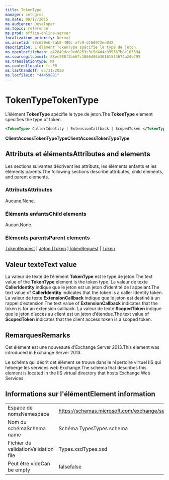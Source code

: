 ```yaml
---
title: TokenType
manager: sethgros
ms.date: 09/17/2015
ms.audience: Developer
ms.topic: reference
ms.prod: office-online-server
localization_priority: Normal
ms.assetid: 83c650eb-7ab8-480c-a7c9-df60072ee042
description: L’élément TokenType spécifie le type de jeton.
ms.openlocfilehash: a42849dce9ed0253c3c5d4d4e899367b8e105594
ms.sourcegitcommit: 88ec988f2bb67c1866d06b361615f3674a24e795
ms.translationtype: MT
ms.contentlocale: fr-FR
ms.lasthandoff: 05/31/2020
ms.locfileid: "44459881"
---
```

# <a name="tokentype"></a><span data-ttu-id="7fa32-103">TokenType</span><span class="sxs-lookup"><span data-stu-id="7fa32-103">TokenType</span></span>

<span data-ttu-id="7fa32-104">L’élément **TokenType** spécifie le type de jeton.</span><span class="sxs-lookup"><span data-stu-id="7fa32-104">The **TokenType** element specifies the type of token.</span></span> 
  
```XML
<TokenType> CallerIdentity | ExtensionCallback | ScopedToken </TokenType>
```

 <span data-ttu-id="7fa32-105">**ClientAccessTokenTypeType**</span><span class="sxs-lookup"><span data-stu-id="7fa32-105">**ClientAccessTokenTypeType**</span></span>
## <a name="attributes-and-elements"></a><span data-ttu-id="7fa32-106">Attributs et éléments</span><span class="sxs-lookup"><span data-stu-id="7fa32-106">Attributes and elements</span></span>

<span data-ttu-id="7fa32-107">Les sections suivantes décrivent les attributs, les éléments enfants et les éléments parents.</span><span class="sxs-lookup"><span data-stu-id="7fa32-107">The following sections describe attributes, child elements, and parent elements.</span></span>
  
### <a name="attributes"></a><span data-ttu-id="7fa32-108">Attributs</span><span class="sxs-lookup"><span data-stu-id="7fa32-108">Attributes</span></span>

<span data-ttu-id="7fa32-109">Aucune.</span><span class="sxs-lookup"><span data-stu-id="7fa32-109">None.</span></span>
  
### <a name="child-elements"></a><span data-ttu-id="7fa32-110">Éléments enfants</span><span class="sxs-lookup"><span data-stu-id="7fa32-110">Child elements</span></span>

<span data-ttu-id="7fa32-111">Aucun.</span><span class="sxs-lookup"><span data-stu-id="7fa32-111">None.</span></span>
  
### <a name="parent-elements"></a><span data-ttu-id="7fa32-112">Éléments parents</span><span class="sxs-lookup"><span data-stu-id="7fa32-112">Parent elements</span></span>

<span data-ttu-id="7fa32-113">[TokenRequest](tokenrequest.md)  |  [Jeton (Token](token.md) )</span><span class="sxs-lookup"><span data-stu-id="7fa32-113">[TokenRequest](tokenrequest.md) | [Token](token.md)</span></span>
  
## <a name="text-value"></a><span data-ttu-id="7fa32-114">Valeur texte</span><span class="sxs-lookup"><span data-stu-id="7fa32-114">Text value</span></span>

<span data-ttu-id="7fa32-115">La valeur de texte de l’élément **TokenType** est le type de jeton.</span><span class="sxs-lookup"><span data-stu-id="7fa32-115">The text value of the **TokenType** element is the token type.</span></span> <span data-ttu-id="7fa32-116">La valeur de texte **CallerIdentity** indique que le jeton est un jeton d’identité de l’appelant.</span><span class="sxs-lookup"><span data-stu-id="7fa32-116">The text value of **CallerIdentity** indicates that the token is a caller identity token.</span></span> <span data-ttu-id="7fa32-117">La valeur de texte **ExtensionCallback** indique que le jeton est destiné à un rappel d’extension.</span><span class="sxs-lookup"><span data-stu-id="7fa32-117">The text value of **ExtensionCallback** indicates that the token is for an extension callback.</span></span> <span data-ttu-id="7fa32-118">La valeur de texte **ScopedToken** indique que le jeton d’accès au client est un jeton d’étendue.</span><span class="sxs-lookup"><span data-stu-id="7fa32-118">The text value of **ScopedToken** indicates that the client access token is a scoped token.</span></span> 
  
## <a name="remarks"></a><span data-ttu-id="7fa32-119">Remarques</span><span class="sxs-lookup"><span data-stu-id="7fa32-119">Remarks</span></span>

<span data-ttu-id="7fa32-120">Cet élément est une nouveauté d'Exchange Server 2013.</span><span class="sxs-lookup"><span data-stu-id="7fa32-120">This element was introduced in Exchange Server 2013.</span></span>
  
<span data-ttu-id="7fa32-121">Le schéma qui décrit cet élément se trouve dans le répertoire virtuel IIS qui héberge les services web Exchange.</span><span class="sxs-lookup"><span data-stu-id="7fa32-121">The schema that describes this element is located in the IIS virtual directory that hosts Exchange Web Services.</span></span>
  
## <a name="element-information"></a><span data-ttu-id="7fa32-122">Informations sur l'élément</span><span class="sxs-lookup"><span data-stu-id="7fa32-122">Element information</span></span>

|||
|:-----|:-----|
|<span data-ttu-id="7fa32-123">Espace de noms</span><span class="sxs-lookup"><span data-stu-id="7fa32-123">Namespace</span></span>  <br/> |https://schemas.microsoft.com/exchange/services/2006/types  <br/> |
|<span data-ttu-id="7fa32-124">Nom du schéma</span><span class="sxs-lookup"><span data-stu-id="7fa32-124">Schema name</span></span>  <br/> |<span data-ttu-id="7fa32-125">Schéma Types</span><span class="sxs-lookup"><span data-stu-id="7fa32-125">Types schema</span></span>  <br/> |
|<span data-ttu-id="7fa32-126">Fichier de validation</span><span class="sxs-lookup"><span data-stu-id="7fa32-126">Validation file</span></span>  <br/> |<span data-ttu-id="7fa32-127">Types.xsd</span><span class="sxs-lookup"><span data-stu-id="7fa32-127">Types.xsd</span></span>  <br/> |
|<span data-ttu-id="7fa32-128">Peut être vide</span><span class="sxs-lookup"><span data-stu-id="7fa32-128">Can be empty</span></span>  <br/> |<span data-ttu-id="7fa32-129">false</span><span class="sxs-lookup"><span data-stu-id="7fa32-129">false</span></span>  <br/> |
   

